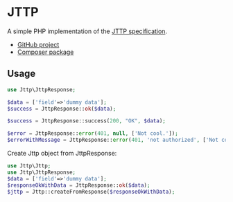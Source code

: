 # JTTP

A simple PHP implementation of the [JTTP specification](https://github.com/demartis/jttp).

- [GitHub project](https://github.com/demartis/jttp-php)
- [Composer package](https://packagist.org/packages/demartis/jttp)

## Usage

```php
use Jttp\JttpResponse;

$data = ['field'=>'dummy data'];
$success = JttpResponse::ok($data);

$success = JttpResponse::success(200, "OK", $data);

$error = JttpResponse::error(401, null, ['Not cool.']);
$errorWithMessage = JttpResponse::error(401, 'not authorized', ['Not cool.']);


```

Create Jttp object from JttpResponse:

```php
use Jttp\Jttp;
use Jttp\JttpResponse;
$data = ['field'=>'dummy data'];
$responseOkWithData = JttpResponse::ok($data);
$jttp = Jttp::createFromResponse($responseOkWithData);
```


